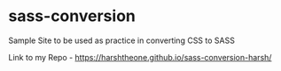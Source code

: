 # sass-conversion
Sample Site to be used as practice in converting CSS to SASS


Link to my Repo - https://harshtheone.github.io/sass-conversion-harsh/
